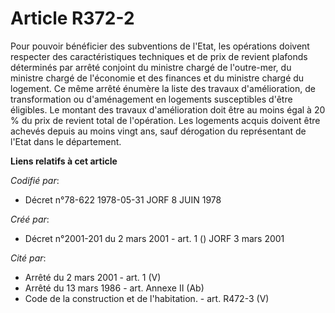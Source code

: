 # Article R372-2

Pour pouvoir bénéficier des subventions de l'Etat, les opérations doivent respecter des caractéristiques techniques et de
prix de revient plafonds déterminés par arrêté conjoint du ministre chargé de l'outre-mer, du ministre chargé de l'économie
et des finances et du ministre chargé du logement. Ce même arrêté énumère la liste des travaux d'amélioration, de
transformation ou d'aménagement en logements susceptibles d'être éligibles. Le montant des travaux d'amélioration doit être
au moins égal à 20 % du prix de revient total de l'opération. Les logements acquis doivent être achevés depuis au moins vingt
ans, sauf dérogation du représentant de l'Etat dans le département.

**Liens relatifs à cet article**

_Codifié par_:

  - Décret n°78-622 1978-05-31 JORF 8 JUIN 1978

_Créé par_:

  - Décret n°2001-201 du 2 mars 2001 - art. 1 () JORF 3 mars 2001

_Cité par_:

  - Arrêté du 2 mars 2001 - art. 1 (V)
  - Arrêté du 13 mars 1986 - art. Annexe II (Ab)
  - Code de la construction et de l'habitation. - art. R472-3 (V)
